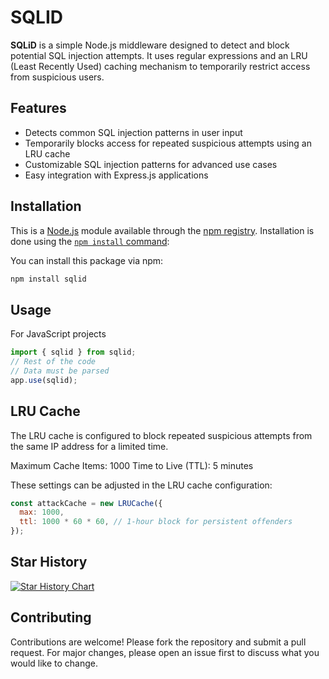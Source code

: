 # SQLID

**SQLiD** is a simple Node.js middleware designed to detect and block potential SQL injection attempts. It uses regular expressions and an LRU (Least Recently Used) caching mechanism to temporarily restrict access from suspicious users.

## Features

- Detects common SQL injection patterns in user input
- Temporarily blocks access for repeated suspicious attempts using an LRU cache
- Customizable SQL injection patterns for advanced use cases
- Easy integration with Express.js applications

## Installation

This is a [Node.js](https://nodejs.org/en/) module available through the
[npm registry](https://www.npmjs.com/). Installation is done using the
[`npm install` command](https://docs.npmjs.com/getting-started/installing-npm-packages-locally):

You can install this package via npm:

```bash
npm install sqlid
```

## Usage

For JavaScript projects

```js
import { sqlid } from sqlid;
// Rest of the code
// Data must be parsed
app.use(sqlid);

```

## LRU Cache

The LRU cache is configured to block repeated suspicious attempts from the same IP address for a limited time.

Maximum Cache Items: 1000
Time to Live (TTL): 5 minutes

These settings can be adjusted in the LRU cache configuration:

```js
const attackCache = new LRUCache({
  max: 1000,
  ttl: 1000 * 60 * 60, // 1-hour block for persistent offenders
});
```

## Star History

[![Star History Chart](https://api.star-history.com/svg?repos=FlexyFront/sqlid&type=Date)](https://star-history.com/#FlexyFront/sqlid&Date)

## Contributing

Contributions are welcome! Please fork the repository and submit a pull request. For major changes, please open an issue first to discuss what you would like to change.
